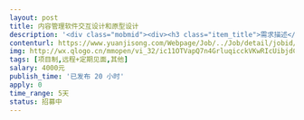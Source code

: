 ```yaml
---                
layout: post       
title: 内容管理软件交互设计和原型设计           
description: '<div class="mobmid"><div><h3 class="item_title">需求描述</h3><p>一、内容管理系统交互设计和原型设计（类似组卷系统）<br/>二、交互设计、原型设计，采用Axure RP8设计前后端页面<br/>三、原型作为成品软件的界面<br/>四、原型交付验收，后期对接数据库和编写php代码涉及的页面修改，由发包方自行处理<br/>五、开工日期双方约定</p></div><!--info end--></div>'     
contenturl: https://www.yuanjisong.com/Webpage/Job/../Job/detail/jobid/101505      
img: http://wx.qlogo.cn/mmopen/vi_32/ic11OTVapQ7n4GrluqicckVKwRIcUibjdCwhnLlnicMsgWOGVUHficibvOHf92PJTxcnOsOmKhNDGWMalGWmibsSpQaVQ/132             
tags: [项目制,远程+定期见面,其他]            
salary: 4000元          
publish_time: '已发布 20 小时'         
apply: 0                   
time_range: 5天              
status: 招募中                  
---                 
```

